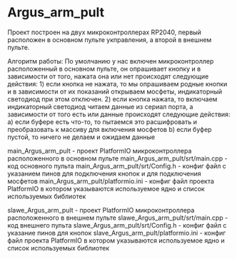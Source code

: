 # Argus_arm_pult
Проект построен на двух микроконтроллерах RP2040, первый расположен в основном пульте укправления, а второй в внешнем пульте. 

Алгоритм работы: 
    По умолчанию у нас включен микроконтроллер расположенный в основном пульте, он опрашивает кнопку и в зависимости от того, нажата она или нет происходят следующие действия:
        1) если кнопка не нажата, то мы опрашиваем родные кнопки и в зависимости от их показаний открываем мосфеты, индикаторный светодиод при этом отключен. 
        2) если кнопка нажата, то включаем индикаторный светодиод читаем данные из сериал порта, а зависимости от того есть или данные происходят следующие действия:
            a) если буфере есть что-то, то пытаемся это расшифровать и преобразовать к массиву для включения мосфетов
            b) если буфер пустой, то ничего не делаем и ожидаем данные 

main_Argus_arm_pult - проект PlatformIO микроконтроллера расположенного в основном пульте
main_Argus_arm_pult/srt/main.cpp - код основного пульта 
main_Argus_arm_pult/srt/Config.h - конфиг файл с указанием пинов для подключения кнопок и для подключения мосфетов 
main_Argus_arm_pult/platformio.ini - конфиг файл проекта PlatformIO в котором указываются используемое ядно и список используемых библиотек 

slawe_Argus_arm_pult - проект PlatformIO микроконтроллера расположенного в внешнем пульте 
slawe_Argus_arm_pult/srt/main.cpp - код внешнего пульта 
slawe_Argus_arm_pult/srt/Config.h - конфиг файл с указание пинов для кнопок 
slave_Argus_arm_pult/platformio.ini - конфиг файл проекта PlatformIO в котором указываются используемое ядно и список используемых библиотек 